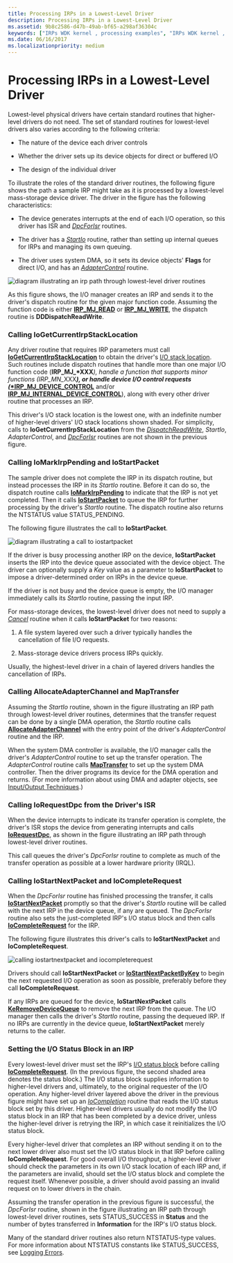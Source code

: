 ```yaml
---
title: Processing IRPs in a Lowest-Level Driver
description: Processing IRPs in a Lowest-Level Driver
ms.assetid: 9b8c2586-d47b-49ab-bf65-a298af36304c
keywords: ["IRPs WDK kernel , processing examples", "IRPs WDK kernel , I/O status blocks", "I/O status blocks WDK kernel", "status blocks WDK kernel", "IoStartNextPacket", "IoCompleteRequest", "IoRequestDpc", "AllocateAdapterChannel", "MapTransfer", "IoStartPacket", "IoMarkIrpPending", "IoGetCurrentIrpStackLocation"]
ms.date: 06/16/2017
ms.localizationpriority: medium
---
```


# Processing IRPs in a Lowest-Level Driver





Lowest-level physical drivers have certain standard routines that higher-level drivers do not need. The set of standard routines for lowest-level drivers also varies according to the following criteria:

-   The nature of the device each driver controls

-   Whether the driver sets up its device objects for direct or buffered I/O

-   The design of the individual driver

To illustrate the roles of the standard driver routines, the following figure shows the path a sample IRP might take as it is processed by a lowest-level mass-storage device driver. The driver in the figure has the following characteristics:

-   The device generates interrupts at the end of each I/O operation, so this driver has ISR and [*DpcForIsr*](https://msdn.microsoft.com/library/windows/hardware/ff544079) routines.

-   The driver has a [*StartIo*](https://msdn.microsoft.com/library/windows/hardware/ff563858) routine, rather than setting up internal queues for IRPs and managing its own queuing.

-   The driver uses system DMA, so it sets its device objects' **Flags** for direct I/O, and has an [*AdapterControl*](https://msdn.microsoft.com/library/windows/hardware/ff540504) routine.

![diagram illustrating an irp path through lowest-level driver routines](images/4loddirp.png)

As this figure shows, the I/O manager creates an IRP and sends it to the driver's dispatch routine for the given major function code. Assuming the function code is either [**IRP\_MJ\_READ**](https://msdn.microsoft.com/library/windows/hardware/ff550794) or [**IRP\_MJ\_WRITE**](https://msdn.microsoft.com/library/windows/hardware/ff550819), the dispatch routine is **DDDispatchReadWrite**.

### Calling IoGetCurrentIrpStackLocation

Any driver routine that requires IRP parameters must call [**IoGetCurrentIrpStackLocation**](https://msdn.microsoft.com/library/windows/hardware/ff549174) to obtain the driver's [I/O stack location](i-o-stack-locations.md). Such routines include dispatch routines that handle more than one major I/O function code (<strong>IRP\_MJ\_*XXX</strong><em>), handle a function that supports minor functions (</em><em>IRP\_MN\_</em>XXX<strong><em>), or handle device I/O control requests ([</em>*IRP\_MJ\_DEVICE\_CONTROL</strong>](<https://msdn.microsoft.com/library/windows/hardware/ff550744>) and/or [**IRP\_MJ\_INTERNAL\_DEVICE\_CONTROL**](https://msdn.microsoft.com/library/windows/hardware/ff550766)), along with every other driver routine that processes an IRP.

This driver's I/O stack location is the lowest one, with an indefinite number of higher-level drivers' I/O stack locations shown shaded. For simplicity, calls to **IoGetCurrentIrpStackLocation** from the [*DispatchReadWrite*](https://msdn.microsoft.com/library/windows/hardware/ff543381), *StartIo*, *AdapterControl*, and [*DpcForIsr*](https://msdn.microsoft.com/library/windows/hardware/ff544079) routines are not shown in the previous figure.

### Calling IoMarkIrpPending and IoStartPacket

The sample driver does not complete the IRP in its dispatch routine, but instead processes the IRP in its *StartIo* routine. Before it can do so, the dispatch routine calls [**IoMarkIrpPending**](https://msdn.microsoft.com/library/windows/hardware/ff549422) to indicate that the IRP is not yet completed. Then it calls [**IoStartPacket**](https://msdn.microsoft.com/library/windows/hardware/ff550370) to queue the IRP for further processing by the driver's *StartIo* routine. The dispatch routine also returns the NTSTATUS value STATUS\_PENDING.

The following figure illustrates the call to **IoStartPacket**.

![diagram illustrating a call to iostartpacket](images/4strtpak.png)

If the driver is busy processing another IRP on the device, **IoStartPacket** inserts the IRP into the device queue associated with the device object. The driver can optionally supply a *Key* value as a parameter to **IoStartPacket** to impose a driver-determined order on IRPs in the device queue.

If the driver is not busy and the device queue is empty, the I/O manager immediately calls its *StartIo* routine, passing the input IRP.

For mass-storage devices, the lowest-level driver does not need to supply a [*Cancel*](https://msdn.microsoft.com/library/windows/hardware/ff540742) routine when it calls **IoStartPacket** for two reasons:

1.  A file system layered over such a driver typically handles the cancellation of file I/O requests.

2.  Mass-storage device drivers process IRPs quickly.

Usually, the highest-level driver in a chain of layered drivers handles the cancellation of IRPs.

### Calling AllocateAdapterChannel and MapTransfer

Assuming the *StartIo* routine, shown in the figure illustrating an IRP path through lowest-level driver routines, determines that the transfer request can be done by a single DMA operation, the *StartIo* routine calls [**AllocateAdapterChannel**](https://msdn.microsoft.com/library/windows/hardware/ff540573) with the entry point of the driver's *AdapterControl* routine and the IRP.

When the system DMA controller is available, the I/O manager calls the driver's *AdapterControl* routine to set up the transfer operation. The *AdapterControl* routine calls [**MapTransfer**](https://msdn.microsoft.com/library/windows/hardware/ff554402) to set up the system DMA controller. Then the driver programs its device for the DMA operation and returns. (For more information about using DMA and adapter objects, see [Input/Output Techniques](i-o-programming-techniques.md).)

### Calling IoRequestDpc from the Driver's ISR

When the device interrupts to indicate its transfer operation is complete, the driver's ISR stops the device from generating interrupts and calls [**IoRequestDpc**](https://msdn.microsoft.com/library/windows/hardware/ff549657), as shown in the figure illustrating an IRP path through lowest-level driver routines.

This call queues the driver's *DpcForIsr* routine to complete as much of the transfer operation as possible at a lower hardware priority (IRQL).

### Calling IoStartNextPacket and IoCompleteRequest

When the *DpcForIsr* routine has finished processing the transfer, it calls [**IoStartNextPacket**](https://msdn.microsoft.com/library/windows/hardware/ff550358) promptly so that the driver's *StartIo* routine will be called with the next IRP in the device queue, if any are queued. The *DpcForIsr* routine also sets the just-completed IRP's I/O status block and then calls [**IoCompleteRequest**](https://msdn.microsoft.com/library/windows/hardware/ff548343) for the IRP.

The following figure illustrates this driver's calls to **IoStartNextPacket** and **IoCompleteRequest**.

![calling iostartnextpacket and iocompleterequest](images/4snxtpak.png)

Drivers should call **IoStartNextPacket** or [**IoStartNextPacketByKey**](https://msdn.microsoft.com/library/windows/hardware/ff550363) to begin the next requested I/O operation as soon as possible, preferably before they call **IoCompleteRequest**.

If any IRPs are queued for the device, **IoStartNextPacket** calls [**KeRemoveDeviceQueue**](https://msdn.microsoft.com/library/windows/hardware/ff553156) to remove the next IRP from the queue. The I/O manager then calls the driver's *StartIo* routine, passing the dequeued IRP. If no IRPs are currently in the device queue, **IoStartNextPacket** merely returns to the caller.

### <a href="" id="ddk-setting-the-i-o-status-block-in-an-irp-kg"></a>Setting the I/O Status Block in an IRP

Every lowest-level driver must set the IRP's [I/O status block](i-o-status-blocks.md) before calling [**IoCompleteRequest**](https://msdn.microsoft.com/library/windows/hardware/ff548343). (In the previous figure, the second shaded area denotes the status block.) The I/O status block supplies information to higher-level drivers and, ultimately, to the original requester of the I/O operation. Any higher-level driver layered above the driver in the previous figure might have set up an [*IoCompletion*](https://msdn.microsoft.com/library/windows/hardware/ff548354) routine that reads the I/O status block set by this driver. Higher-level drivers usually do not modify the I/O status block in an IRP that has been completed by a device driver, unless the higher-level driver is retrying the IRP, in which case it reinitializes the I/O status block.

Every higher-level driver that completes an IRP without sending it on to the next lower driver also must set the I/O status block in that IRP before calling **IoCompleteRequest**. For good overall I/O throughput, a higher-level driver should check the parameters in its own I/O stack location of each IRP and, if the parameters are invalid, should set the I/O status block and complete the request itself. Whenever possible, a driver should avoid passing an invalid request on to lower drivers in the chain.

Assuming the transfer operation in the previous figure is successful, the *DpcForIsr* routine, shown in the figure illustrating an IRP path through lowest-level driver routines, sets STATUS\_SUCCESS in **Status** and the number of bytes transferred in **Information** for the IRP's I/O status block.

Many of the standard driver routines also return NTSTATUS-type values. For more information about NTSTATUS constants like STATUS\_SUCCESS, see [Logging Errors](logging-errors.md).

 

 




